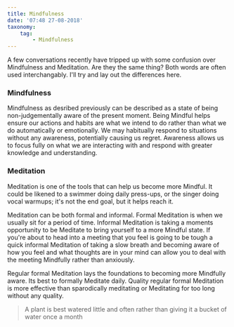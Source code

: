 ```yaml
---
title: Mindfulness
date: '07:48 27-08-2018'
taxonomy:
    tag:
        - Mindfulness
---
```



A few conversations recently have tripped up with some confusion over Mindfulness and Meditation. Are they the same thing? Both words are often used interchangably. I'll try and lay out the differences here.

### Mindfulness
Mindfulness as desribed previously can be described as a state of being non-judgementally aware of the present moment. Being Mindful helps ensure our actions and habits are what we intend to do rather than what we do automatically or emotionally. We may habitually respond to situations without any awareness, potentially causing us regret. Awareness allows us to focus fully on what we are interacting with and respond with greater knowledge and understanding.

### Meditation
Meditation is one of the tools that can help us become more Mindful. It could be likened to a swimmer doing daily press-ups, or the singer doing vocal warmups; it's not the end goal, but it helps reach it. 

Meditation can be both formal and informal. Formal Meditation is when we usually sit for a period of time. Informal Meditation is taking a moments opportunity to be Meditate to bring yourself to a more Mindful state. If you're about to head into a meeting that you feel is going to be tough a quick informal Meditation of taking a slow breath and becoming aware of how you feel and what thoughts are in your mind can allow you to deal with the meeting Mindfully rather than anxiously.

Regular formal Meditation lays the foundations to becoming more Mindfully aware. Its best to formally Meditate daily. Quality regular formal Meditation is more effective than sparodically meditating or Meditating for too long without any quality. 
> A plant is best watered little and often rather than giving it a bucket of water once a month